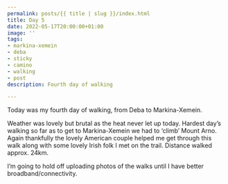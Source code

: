 ```yaml
---
permalink: posts/{{ title | slug }}/index.html
title: Day 5
date: 2022-05-17T20:00:00+01:00
image: ''
tags:
- markina-xemein
- deba
- sticky
- camino
- walking
- post
description: Fourth day of walking

---
```

<!-- Excerpt Start --> Today was my fourth day of walking, from Deba to Markina-Xemein. <!-- Excerpt End --> 

Weather was lovely but brutal as the heat never let up today. Hardest day’s walking so far as to get to Markina-Xemein we had to ‘climb’ Mount Arno. Again thankfully the lovely American couple helped me get through this walk along with some lovely Irish folk I met on the trail. Distance walked approx. 24km.

I’m going to hold off uploading photos of the walks until I have better broadband/connectivity.